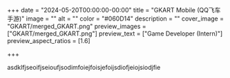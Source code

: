 +++
date = "2024-05-20T00:00:00-00:00"
title = "GKART Mobile (QQ飞车手游)"
image = ""
alt = ""
color = "#060D14"
description = ""
cover_image = "GKART/merged_GKART.png"
preview_images = ["GKART/merged_GKART.png"]
preview_text = ["Game Developer (Intern)"]
preview_aspect_ratios = [1.6]

+++



asdklfjseoifjseioufjsodimfoiejfoisjefoijsdiofjeiojsiodjfie
